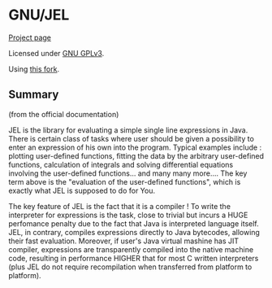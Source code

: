 # GNU/JEL

[Project page](https://www.gnu.org/software/jel/)

Licensed under [GNU GPLv3](https://www.gnu.org/software/jel/license.txt).

Using [this fork](https://github.com/Bluexin/gnu-jel).

## Summary
(from the official documentation)

JEL is the library for evaluating a simple single line expressions in Java.
There is certain class of tasks where user should be given a possibility
to enter an expression of his own into the program. Typical examples
include : plotting user-defined functions, fitting the data by the
arbitrary user-defined functions, calculation of integrals and solving
differential equations involving the user-defined functions... and
many many more.... The key term above is the "evaluation of the user-defined
functions", which is exactly what JEL is supposed to do for You.

The key feature of JEL is the fact that it is a compiler ! To write
the interpreter for expressions is the task, close to trivial but incurs
a HUGE perfomance penalty due to the fact that Java is interpreted language
itself. JEL, in contrary, compiles expressions directly to Java bytecodes,
allowing their fast evaluation. Moreover, if user's Java virtual mashine
has JIT compiler, expressions are transparently compiled into the native
machine code, resulting in performance HIGHER that for most C written
interpreters (plus JEL do not require recompilation when transferred
from platform to platform). 